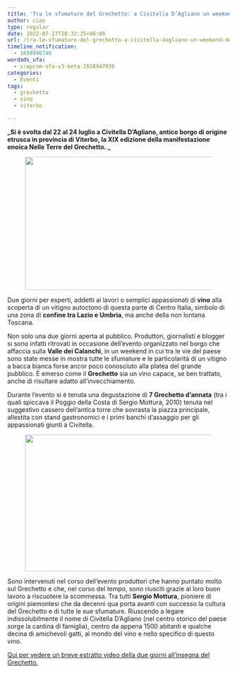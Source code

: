 ```yaml
---
title: 'Tra le sfumature del Grechetto: a Civitella D’Agliano un weekend dedicato'
author: ciao
type: regular
date: 2022-07-27T18:32:25+00:00
url: /tra-le-sfumature-del-grechetto-a-civitella-dagliano-un-weekend-dedicato/
timeline_notification:
  - 1658946746
wordads_ufa:
  - s:wpcom-ufa-v3-beta:1658947038
categories:
  - Eventi
tags:
  - grechetto
  - vino
  - viterbo

---
```

**_Si è svolta dal 22 al 24 luglio a Civitella D’Agliano, antico borgo di origine etrusca in provincia di Viterbo, la XIX edizione della manifestazione enoica Nelle Terre del Grechetto. _**<figure class="wp-block-image aligncenter size-large is-resized">

<img loading="lazy" decoding="async" src="images/wp-content/uploads/2022/07/muffo-mottura-vino.png?w=514" alt="" class="wp-image-2270" width="466" height="302" /> </figure> 

Due giorni per esperti, addetti ai lavori o semplici appassionati di **vino** alla scoperta di un vitigno autoctono di questa parte di Centro Italia, simbolo di una zona di **confine tra Lazio e Umbria**, ma anche della non lontana Toscana. 

Non solo una due giorni aperta al pubblico. Produttori, giornalisti e blogger si sono infatti ritrovati in occasione dell’evento organizzato nel borgo che affaccia sulla **Valle dei Calanchi**, in un weekend in cui tra le vie del paese sono state messe in mostra tutte le sfumature e le particolarità di un vitigno a bacca bianca forse ancor poco conosciuto alla platea del grande pubblico. È emerso come il **Grechetto** sia un vino capace, se ben trattato, anche di risultare adatto all’invecchiamento. 

Durante l’evento si è tenuta una degustazione di **7 Grechetto d’annata** (tra i quali spiccava il Poggio della Costa di Sergio Mottura, 2010) tenuta nel suggestivo cassero dell’antica torre che sovrasta la piazza principale, allestita con stand gastronomici e i primi banchi d’assaggio per gli appassionati giunti a Civitella.<figure class="wp-block-image aligncenter size-large is-resized">

<img loading="lazy" decoding="async" src="images/wp-content/uploads/2022/07/civitella-agliano-grechetto.png?w=512" alt="" class="wp-image-2271" width="475" height="310" /> </figure> 

Sono intervenuti nel corso dell’evento produttori che hanno puntato molto sul Grechetto e che, nel corso del tempo, sono riusciti grazie al loro buon lavoro a riscuotere la scommessa. Tra tutti **Sergio Mottura**, pioniere di origini piemontesi che da decenni qua porta avanti con successo la cultura del Grechetto e di tutte le sue sfumature. Riuscendo a legare indissolubilmente il nome di Civitella D’Agliano (nel centro storico del paese sorge la cantina di famiglia), centro da appena 1500 abitanti e qualche decina di amichevoli gatti, al mondo del vino e nello specifico di questo vino. 

<a href="https://www.instagram.com/reel/CgZOUhQjqwB/?utm_source=ig_web_copy_link" target="_blank" rel="noreferrer noopener">Qui per vedere un breve estratto video della due giorni all&#8217;insegna del Grechetto. </a>